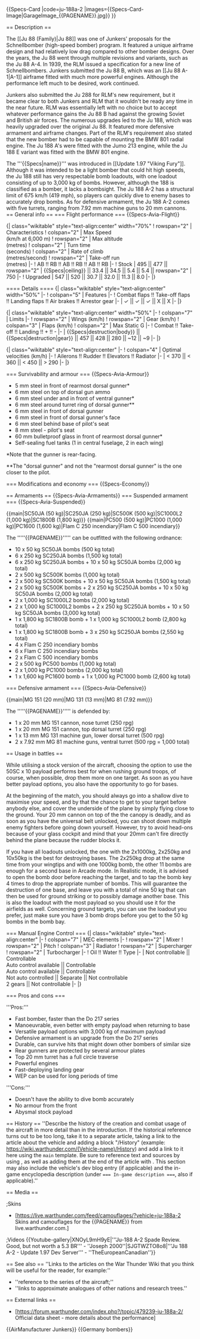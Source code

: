 {{Specs-Card
|code=ju-188a-2
|images={{Specs-Card-Image|GarageImage_{{PAGENAME}}.jpg}}
}}

== Description ==
<!-- ''In the description, the first part should be about the history of and the creation and combat usage of the aircraft, as well as its key features. In the second part, tell the reader about the aircraft in the game. Insert a screenshot of the vehicle, so that if the novice player does not remember the vehicle by name, he will immediately understand what kind of vehicle the article is talking about.'' -->
The [[Ju 88 (Family)|Ju 88]] was one of Junkers' proposals for the Schnellbomber (high-speed bomber) program. It featured a unique airframe design and had relatively low drag compared to other bomber designs. Over the years, the Ju 88 went through multiple revisions and variants, such as the Ju 88 A-4. In 1939, the RLM issued a specification for a new line of Schnellbombers. Junkers submitted the Ju 88 B, which was an [[Ju 88 A-1|A-1]] airframe fitted with much more powerful engines. Although the performance left much to be desired, work continued.

Junkers also submitted the Ju 288 for RLM's new requirement, but it became clear to both Junkers and RLM that it wouldn't be ready any time in the near future. RLM was essentially left with no choice but to accept whatever performance gains the Ju 88 B had against the growing Soviet and British air forces. The numerous upgrades led to the Ju 188, which was heavily upgraded over the original Ju 88. It featured more defensive armament and airframe changes. Part of the RLM's requirement also stated that the new bomber had to be capable of mounting the BMW 801 radial engine. The Ju 188 A's were fitted with the Jumo 213 engine, while the Ju 188 E variant was fitted with the BMW 801 engine.

The '''{{Specs|name}}''' was introduced in [[Update 1.97 "Viking Fury"]]. Although it was intended to be a light bomber that could hit high speeds, the Ju 188 still has very respectable bomb loadouts, with one loadout consisting of up to 3,000 kg of bombs. However, although the 188 is classified as a bomber, it lacks a bombsight. The Ju 188 A-2 has a structural limit of 675 km/h (419 mph), so players can quickly dive to enemy bases to accurately drop bombs. As for defensive armament, the Ju 188 A-2 comes with five turrets, ranging from 7.92 mm machine guns to 20 mm cannons.
== General info ==
=== Flight performance ===
{{Specs-Avia-Flight}}
<!-- ''Describe how the aircraft behaves in the air. Speed, manoeuvrability, acceleration and allowable loads - these are the most important characteristics of the vehicle.'' -->

{| class="wikitable" style="text-align:center" width="70%"
! rowspan="2" | Characteristics
! colspan="2" | Max Speed<br>(km/h at 6,000 m)
! rowspan="2" | Max altitude<br>(metres)
! colspan="2" | Turn time<br>(seconds)
! colspan="2" | Rate of climb<br>(metres/second)
! rowspan="2" | Take-off run<br>(metres)
|-
! AB !! RB !! AB !! RB !! AB !! RB
|-
! Stock
| 495 || 477 || rowspan="2" | {{Specs|ceiling}} || 33.4 || 34.5 || 5.4 || 5.4 || rowspan="2" | 750
|-
! Upgraded
| 547 || 520 || 30.7 || 32.0 || 11.3 || 8.0
|-
|}

==== Details ====
{| class="wikitable" style="text-align:center" width="50%"
|-
! colspan="5" | Features
|-
! Combat flaps !! Take-off flaps !! Landing flaps !! Air brakes !! Arrestor gear
|-
| ✓ || ✓ || ✓ || X || X     <!-- ✓ -->
|-
|}

{| class="wikitable" style="text-align:center" width="50%"
|-
! colspan="7" | Limits
|-
! rowspan="2" | Wings (km/h)
! rowspan="2" | Gear (km/h)
! colspan="3" | Flaps (km/h)
! colspan="2" | Max Static G
|-
! Combat !! Take-off !! Landing !! + !! -
|-
| {{Specs|destruction|body}} || {{Specs|destruction|gear}} || 457 || 428 || 280 || ~12 || ~9
|-
|}

{| class="wikitable" style="text-align:center"
|-
! colspan="4" | Optimal velocities (km/h)
|-
! Ailerons !! Rudder !! Elevators !! Radiator
|-
| < 370 || < 360 || < 450 || > 290
|-
|}

=== Survivability and armour ===
{{Specs-Avia-Armour}}
<!-- ''Examine the survivability of the aircraft. Note how vulnerable the structure is and how secure the pilot is, whether the fuel tanks are armoured, etc. Describe the armour, if there is any, and also mention the vulnerability of other critical aircraft systems.'' -->

* 5 mm steel in front of rearmost dorsal gunner*
* 6 mm steel on top of dorsal gun ammo
* 6 mm steel under and in front of ventral gunner*
* 6 mm steel around turret ring of dorsal gunner**
* 6 mm steel in front of dorsal gunner
* 6 mm steel in front of dorsal gunner's face
* 6 mm steel behind base of pilot's seat
* 8 mm steel - pilot's seat
* 60 mm bulletproof glass in front of rearmost dorsal gunner*
* Self-sealing fuel tanks (1 in central fuselage, 2 in each wing)

<nowiki>*</nowiki>Note that the gunner is rear-facing.

<nowiki>**</nowiki>The "dorsal gunner" and not the "rearmost dorsal gunner" is the one closer to the pilot.

=== Modifications and economy ===
{{Specs-Economy}}

== Armaments ==
{{Specs-Avia-Armaments}}
=== Suspended armament ===
{{Specs-Avia-Suspended}}
<!-- ''Describe the aircraft's suspended armament: additional cannons under the wings, bombs, rockets and torpedoes. This section is especially important for bombers and attackers. If there is no suspended weaponry remove this subsection.'' -->
{{main|SC50JA (50 kg)|SC250JA (250 kg)|SC500K (500 kg)|SC1000L2 (1,000 kg)|SC1800B (1,800 kg)}}
{{main|PC500 (500 kg)|PC1000 (1,000 kg)|PC1600 (1,600 kg)|Flam C 250 incendiary|Flam C 500 incendiary}}

The '''''{{PAGENAME}}''''' can be outfitted with the following ordnance:

* 10 x 50 kg SC50JA bombs (500 kg total)
* 6 x 250 kg SC250JA bombs (1,500 kg total)
* 6 x 250 kg SC250JA bombs + 10 x 50 kg SC50JA bombs (2,000 kg total)
* 2 x 500 kg SC500K bombs (1,000 kg total)
* 2 x 500 kg SC500K bombs + 10 x 50 kg SC50JA bombs (1,500 kg total)
* 2 x 500 kg SC500K bombs + 2 x 250 kg SC250JA bombs + 10 x 50 kg SC50JA bombs (2,000 kg total)
* 2 x 1,000 kg SC1000L2 bombs (2,000 kg total)
* 2 x 1,000 kg SC1000L2 bombs + 2 x 250 kg SC250JA bombs + 10 x 50 kg SC50JA bombs (3,000 kg total)
* 1 x 1,800 kg SC1800B bomb + 1 x 1,000 kg SC1000L2 bomb (2,800 kg total)
* 1 x 1,800 kg SC1800B bomb + 3 x 250 kg SC250JA bombs (2,550 kg total)
* 4 x Flam C 250 incendiary bombs
* 6 x Flam C 250 incendiary bombs
* 2 x Flam C 500 incendiary bombs
* 2 x 500 kg PC500 bombs (1,000 kg total)
* 2 x 1,000 kg PC1000 bombs (2,000 kg total)
* 1 x 1,600 kg PC1600 bomb + 1 x 1,000 kg PC1000 bomb (2,600 kg total)

=== Defensive armament ===
{{Specs-Avia-Defensive}}
<!-- ''Defensive armament with turret machine guns or cannons, crewed by gunners. Examine the number of gunners and what belts or drums are better to use. If defensive weaponry is not available, remove this subsection.'' -->
{{main|MG 151 (20 mm)|MG 131 (13 mm)|MG 81 (7.92 mm)}}

The '''''{{PAGENAME}}''''' is defended by:

* 1 x 20 mm MG 151 cannon, nose turret (250 rpg)
* 1 x 20 mm MG 151 cannon, top dorsal turret (250 rpg)
* 1 x 13 mm MG 131 machine gun, lower dorsal turret (500 rpg)
* 2 x 7.92 mm MG 81 machine guns, ventral turret (500 rpg = 1,000 total)

== Usage in battles ==
<!-- ''Describe the tactics of playing in the aircraft, the features of using aircraft in a team and advice on tactics. Refrain from creating a "guide" - do not impose a single point of view, but instead, give the reader food for thought. Examine the most dangerous enemies and give recommendations on fighting them. If necessary, note the specifics of the game in different modes (AB, RB, SB).'' -->
While utilising a stock version of the aircraft, choosing the option to use the 50SC x 10 payload performs best for when rushing ground troops, of course, when possible, drop them more on one target. As soon as you have better payload options, you also have the opportunity to go for bases.

At the beginning of the match, you should always go into a shallow dive to maximise your speed, and by that the chance to get to your target before anybody else, and cover the underside of the plane by simply flying close to the ground. Your 20 mm cannon on top of the the canopy is deadly, and as soon as you have the universal belt unlocked, you can shoot down multiple enemy fighters before going down yourself. However, try to avoid head-ons because of your glass cockpit and mind that your 20mm can't fire directly behind the plane because the rudder blocks it.

If you have all loadouts unlocked, the one with the 2x1000kg, 2x250kg and 10x50kg is the best for destroying bases. The 2x250kg drop at the same time from your wingtips and with one 1000kg bomb, the other 11 bombs are enough for a second base in Arcade mode. In Realistic mode, it is advised to open the bomb door before reaching the target, and to tap the bomb key 4 times to drop the appropriate number of bombs. This will guarantee the destruction of one base, and leave you with a total of nine 50 kg that can then be used for ground striking or to possibly damage another base. This is also the loadout with the most payload so you should use it for the airfields as well. Concerning ground targets, you can use the loadout you prefer, just make sure you have 3 bomb drops before you get to the 50 kg bombs in the bomb bay.

=== Manual Engine Control ===
{| class="wikitable" style="text-align:center"
|-
! colspan="7" | MEC elements
|-
! rowspan="2" | Mixer
! rowspan="2" | Pitch
! colspan="3" | Radiator
! rowspan="2" | Supercharger
! rowspan="2" | Turbocharger
|-
! Oil !! Water !! Type
|-
| Not controllable || Controllable<br>Auto control available || Controllable<br>Auto control available || Controllable<br>Not auto controlled || Separate || Not controllable<br>2 gears || Not controllable
|-
|}

=== Pros and cons ===
<!-- ''Summarise and briefly evaluate the vehicle in terms of its characteristics and combat effectiveness. Mark its pros and cons in the bulleted list. Try not to use more than 6 points for each of the characteristics. Avoid using categorical definitions such as "bad", "good" and the like - use substitutions with softer forms such as "inadequate" and "effective".'' -->

'''Pros:'''

* Fast bomber, faster than the Do 217 series
* Manoeuvrable, even better with empty payload when returning to base
* Versatile payload options with 3,000 kg of maximum payload
* Defensive armament is an upgrade from the Do 217 series
* Durable, can survive hits that might down other bombers of similar size
* Rear gunners are protected by several armour plates
* Top 20 mm turret has a full circle traverse
* Powerful engines
* Fast-deploying landing gear
* WEP can be used for long periods of time

'''Cons:'''

* Doesn't have the ability to dive bomb accurately
* No armour from the front
* Abysmal stock payload

== History ==
''Describe the history of the creation and combat usage of the aircraft in more detail than in the introduction. If the historical reference turns out to be too long, take it to a separate article, taking a link to the article about the vehicle and adding a block "/History" (example: <nowiki>https://wiki.warthunder.com/(Vehicle-name)/History</nowiki>) and add a link to it here using the <code>main</code> template. Be sure to reference text and sources by using <code><nowiki><ref></ref></nowiki></code>, as well as adding them at the end of the article with <code><nowiki><references /></nowiki></code>. This section may also include the vehicle's dev blog entry (if applicable) and the in-game encyclopedia description (under <code><nowiki>=== In-game description ===</nowiki></code>, also if applicable).''

== Media ==
<!-- ''Excellent additions to the article would be video guides, screenshots from the game, and photos.'' -->

;Skins

* [https://live.warthunder.com/feed/camouflages/?vehicle=ju-188a-2 Skins and camouflages for the {{PAGENAME}} from live.warthunder.com.]

;Videos
{{Youtube-gallery|XNOyL9mH9yE|'''Ju-188 A-2 Spade Review. Good, but not worth a 5.3 BR''' - ''Joseph 2000''|SJGTWZTO8o8|'''Ju 188 A-2 - Update 1.97 Dev Server''' - ''TheEuropeanCanadian''}}

== See also ==
''Links to the articles on the War Thunder Wiki that you think will be useful for the reader, for example:''

* ''reference to the series of the aircraft;''
* ''links to approximate analogues of other nations and research trees.''

== External links ==
<!-- ''Paste links to sources and external resources, such as:''
* ''topic on the official game forum;''
* ''other literature.'' -->

* [https://forum.warthunder.com/index.php?/topic/479239-ju-188a-2/ Official data sheet - more details about the performance]

{{AirManufacturer Junkers}}
{{Germany bombers}}